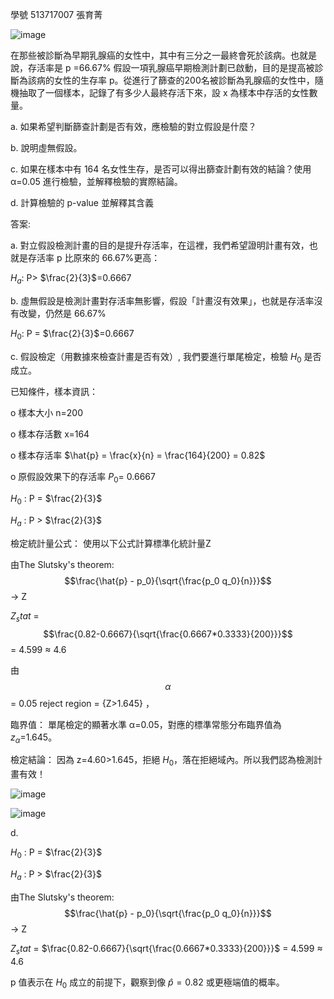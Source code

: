 學號 513717007  張育菁

![image](https://github.com/user-attachments/assets/a56aa696-8296-4fa5-aa2b-923a7463f8ee)

在那些被診斷為早期乳腺癌的女性中，其中有三分之一最終會死於該病。也就是說，存活率是 p =66.67%
假設一項乳腺癌早期檢測計劃已啟動，目的是提高被診斷為該病的女性的生存率 p。從進行了篩查的200名被診斷為乳腺癌的女性中，隨機抽取了一個樣本，記錄了有多少人最終存活下來，設 x 為樣本中存活的女性數量。

a. 如果希望判斷篩查計劃是否有效，應檢驗的對立假設是什麼？

b. 說明虛無假設。

c. 如果在樣本中有 164 名女性生存，是否可以得出篩查計劃有效的結論？使用 α=0.05 進行檢驗，並解釋檢驗的實際結論。

d. 計算檢驗的 p-value 並解釋其含義

答案:

a. 
對立假設檢測計畫的目的是提升存活率，在這裡，我們希望證明計畫有效，也就是存活率 p 比原來的 66.67%更高：

$H_a$: P> $\frac{2}{3}$=0.6667

b. 
虛無假設是檢測計畫對存活率無影響，假設「計畫沒有效果」，也就是存活率沒有改變，仍然是 66.67%

$H_0$: P = $\frac{2}{3}$=0.6667

c. 
假設檢定（用數據來檢查計畫是否有效）, 我們要進行單尾檢定，檢驗 $H_0$ 是否成立。

已知條件，樣本資訊：

o	樣本大小 n=200

o	樣本存活數 x=164

o	樣本存活率 $\hat{p} = \frac{x}{n} = \frac{164}{200} = 0.82$

o	原假設效果下的存活率 $P_0$= 0.6667

$H_0$ : P = $\frac{2}{3}$
   
$H_a$ : P > $\frac{2}{3}$

檢定統計量公式： 使用以下公式計算標準化統計量Z

由The Slutsky's theorem: $$\frac{\hat{p} - p_0}{\sqrt{\frac{p_0 q_0}{n}}}$$ -> Z

$Z_stat$ = $$\frac{0.82-0.6667}{\sqrt{\frac{0.6667*0.3333}{200}}}$$ = 4.599 ${\approx}$ 4.6

由 $$\alpha$$ = 0.05 reject region = {Z>1.645} ，

臨界值： 單尾檢定的顯著水準 α=0.05，對應的標準常態分布臨界值為 $z_α$=1.645。

檢定結論： 因為 z=4.60>1.645，拒絕 $H_0$，落在拒絕域內。所以我們認為檢測計畫有效！

![image](https://github.com/user-attachments/assets/81209330-7a48-4d41-ab7e-7cba6ad87647)

![image](https://github.com/user-attachments/assets/2c5ff932-72ac-4d07-89f4-85c1fbbff4be)


d. 

$H_0$ : P = $\frac{2}{3}$
   
$H_a$ : P > $\frac{2}{3}$

由The Slutsky's theorem: $$\frac{\hat{p} - p_0}{\sqrt{\frac{p_0 q_0}{n}}}$$ -> Z

$Z_stat$ = $\frac{0.82-0.6667}{\sqrt{\frac{0.6667*0.3333}{200}}}$ = 4.599 ${\approx}$ 4.6

p 值表示在 $H_0$ 成立的前提下，觀察到像 $\hat{p}= 0.82$ 或更極端值的概率。

